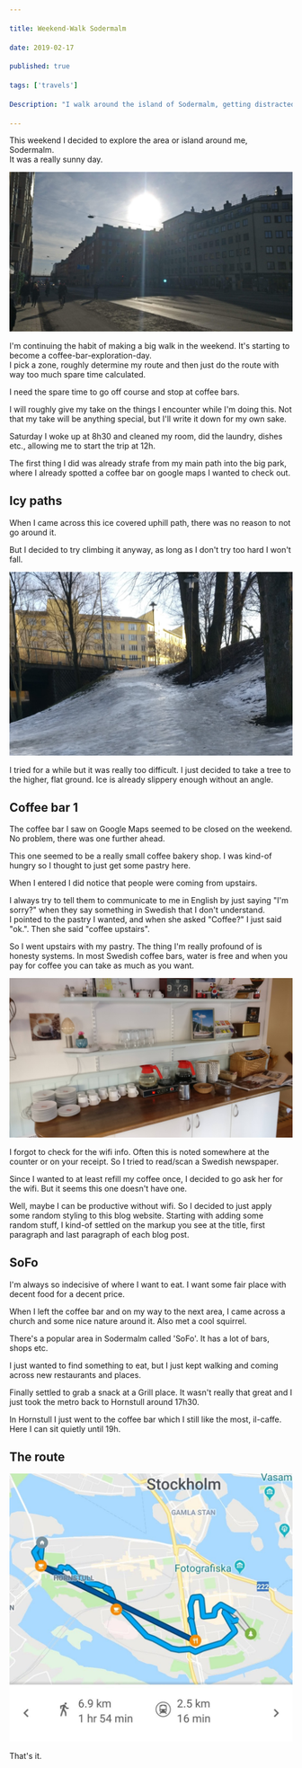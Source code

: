 ```yaml
---

title: Weekend-Walk Sodermalm

date: 2019-02-17

published: true

tags: ['travels']

Description: "I walk around the island of Sodermalm, getting distracted along the way."

---
```


This weekend I decided to explore the area or island around me, Sodermalm.  
It was a really sunny day.

![Sunny day in Sodermalm](./images/17feb/sodermalm-sun.jpg)

I'm continuing the habit of making a big walk in the weekend. It's starting to become a coffee-bar-exploration-day.  
I pick a zone, roughly determine my route and then just do the route with way too much spare time calculated.

I need the spare time to go off course and stop at coffee bars.

I will roughly give my take on the things I encounter while I'm doing this. Not that my take will be anything special, but I'll write it down for my own sake.

Saturday I woke up at 8h30 and cleaned my room, did the laundry, dishes etc., allowing me to start the trip at 12h.  

The first thing I did was already strafe from my main path into the big park, where I already spotted a coffee bar on google maps I wanted to check out.

## Icy paths

When I came across this ice covered uphill path, there was no reason to not go around it.

But I decided to try climbing it anyway, as long as I don't try too hard I won't fall.

![Icy path up hill](./images/17feb/icy-path.jpg)

I tried for a while but it was really too difficult. I just decided to take a tree to the higher, flat ground. Ice is already slippery enough without an angle.

## Coffee bar 1

The coffee bar I saw on Google Maps seemed to be closed on the weekend. No problem, there was one further ahead.

This one seemed to be a really small coffee bakery shop. I was kind-of hungry so I thought to just get some pastry here.

When I entered I did notice that people were coming from upstairs.

I always try to tell them to communicate to me in English by just saying "I'm sorry?" when they say something in Swedish that I don't understand.  
I pointed to the pastry I wanted, and when she asked "Coffee?" I just said "ok.". Then she said "coffee upstairs".

So I went upstairs with my pastry. The thing I'm really profound of is honesty systems. In most Swedish coffee bars, water is free and when you pay for coffee you can take as much as you want.

![Coffee bar upstairs - table laid out with coffee, tea, water and cups](./images/17feb/coffeebar-take-all.jpg)

I forgot to check for the wifi info. Often this is noted somewhere at the counter or on your receipt. So I tried to read/scan a Swedish newspaper.

Since I wanted to at least refill my coffee once, I decided to go ask her for the wifi. But it seems this one doesn't have one.

Well, maybe I can be productive without wifi. So I decided to just apply some random styling to this blog website. Starting with adding some random stuff, I kind-of settled on the markup you see at the title, first paragraph and last paragraph of each blog post.

## SoFo

I'm always so indecisive of where I want to eat. I want some fair place with decent food for a decent price.

When I left the coffee bar and on my way to the next area, I came across a church and some nice nature around it. Also met a cool squirrel.

There's a popular area in Sodermalm called 'SoFo'. It has a lot of bars, shops etc.

I just wanted to find something to eat, but I just kept walking and coming across new restaurants and places.

Finally settled to grab a snack at a Grill place. It wasn't really that great and I just took the metro back to Hornstull around 17h30.

In Hornstull I just went to the coffee bar which I still like the most, il-caffe. Here I can sit quietly until 19h.

## The route

![Google Maps Route that I walked](./images/17feb/route-17feb.jpg)

That's it.